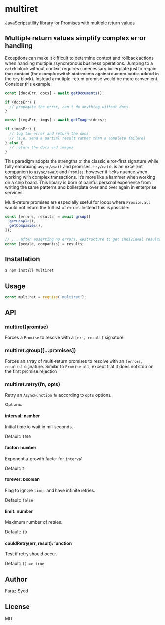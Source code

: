 # multiret
JavaScript utility library for Promises with multiple return values

## Multiple return values simplify complex error handling

Exceptions can make it difficult to determine context and rollback actions when handling multiple asynchronous business operations. Jumping to a `catch` block without context requires unnecessary boilerplate just to regain that context (for example switch statements against custom codes added in the `try` block). Instead a mutiple-return promise would be more convenient. Consider this example:

```js
const [docsErr, docs] = await getDocuments();

if (docsErr) {
  // propogate the error, can't do anything without docs
}

const [imgsErr, imgs] = await getImages(docs);

if (imgsErr) {
  // log the error and return the docs
  // (i.e. send a partial result rather than a complete failure)
} else {
  // return the docs and images
}
```

This paradigm adopts the strengths of the classic error-first signature while fully embracing `async/await` and promises. `try/catch` is an excellent companion to `async/await` and `Promise`, however it lacks nuance when working with complex transactions. It's more like a hammer when working on a chip board. This library is born of painful personal experience from writing the same patterns and boilerplate over and over again in enterprise services.

Multi-return promises are especially useful for loops where `Promise.all` would not return the full list of errors. Instead this is possible:

```js
const [errors, results] = await group([
  getPeople(),
  getCompanies(),
]);

// ... after asserting no errors, destructure to get individual results:
const [people, companies] = results;
```

## Installation

```sh
$ npm install multiret
```

## Usage

```js
const multiret = require('multiret');
```

## API

### multiret(promise)

Forces a `Promise` to resolve with a `[err, result]` signature

### multiret.group([...promises])

Forces an array of multi-return promises to resolve with an `[errors, results]` signature. Similar to `Promise.all`, except that it does not stop on the first promise rejection

### multiret.retry(fn, opts)

Retry an `AsyncFunction` `fn` according to `opts` options.

Options:

#### interval: number

Initial time to wait in milliseconds.

Default: `1000`

#### factor: number

Exponential growth factor for `interval`

Default: `2`

#### forever: boolean

Flag to ignore `limit` and have infinite retries.

Default: `false`

#### limit: number

Maximum number of retries.

Default: `10`

#### couldRetry(err, result): function

Test if retry should occur.

Default: `() => true`

## Author

Faraz Syed

## License

MIT